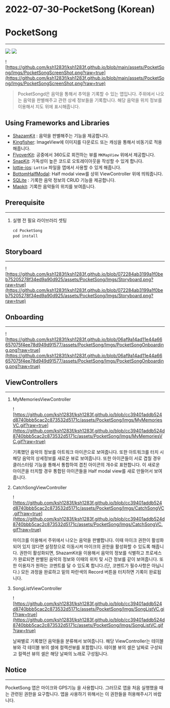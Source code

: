 # 2022-07-30-PocketSong (Korean)

# PocketSong

---

<p align="left">
    <img src="https://img.shields.io/badge/Xcode-11.0-blue">
    <img src="https://img.shields.io/badge/iOS-13.2-green">
</p>

![https://github.com/ksh1283f/ksh1283f.github.io/blob/main/assets/PocketSong/Imgs/PocketSongScreenShot.png?raw=true](https://github.com/ksh1283f/ksh1283f.github.io/blob/main/assets/PocketSong/Imgs/PocketSongScreenShot.png?raw=true)

> PocketSongd은 음악을 통해서 추억을 기록할 수 있는 앱입니다. 주위에서 나오는 음악을 판별해주고 관련 상세 정보들을 기록합니다. 해당 음악을 위치 정보를 이용해서 지도 위에 표시해줍니다.
> 

## Using Frameworks and Libraries

- [ShazamKit](https://developer.apple.com/shazamkit/) : 음악을 판별해주는 기능을 제공합니다.
- [Kingfisher](https://github.com/onevcat/Kingfisher): ImageView에 이미지를 다운로드 또는 캐싱을 통해서 비동기로 적용해줍니다.
- [FlyoverKit](https://github.com/SvenTiigi/FlyoverKit): 공중에서 360도로 회전하는 뷰를 `MKMapView` 위에서 제공합니다.
- [SnapKit](https://github.com/SnapKit/SnapKit): 가독성이 높은 코드로 오토레이아웃을 작성할 수 있게 합니다.
- [lottie-ios](https://github.com/airbnb/lottie-ios):  `Lottie` 파일을 앱에서 사용할 수 있게 해줍니다.
- [BottomHalfModal](https://github.com/mercari/BottomHalfModal): Half modal view를 상위 ViewController 위에 띄워줍니다.
- [SQLite](https://www.sqlite.org/index.html) : 기록한 음악 정보의 CRUD 기능을 제공합니다.
- [Mapkit](https://developer.apple.com/documentation/mapkit/): 기록한 음악들의 위치를 보여줍니다.

## Prerequisite

---

1. 실행 전 필요 라이브러리 셋팅
    
    ```jsx
    cd PocketSong
    pod install
    ```
    

## Storyboard

---

![https://github.com/ksh1283f/ksh1283f.github.io/blob/072284ab3199a1f0beb75205278f34ed9a90d925/assets/PocketSong/Imgs/Storyboard.png?raw=true](https://github.com/ksh1283f/ksh1283f.github.io/blob/072284ab3199a1f0beb75205278f34ed9a90d925/assets/PocketSong/Imgs/Storyboard.png?raw=true)

## Onboarding

---

![https://github.com/ksh1283f/ksh1283f.github.io/blob/06af9a14ad11e44a66657075f4ee78d949d91577/assets/PocketSong/Imgs/PocketSongOnboarding.png?raw=true](https://github.com/ksh1283f/ksh1283f.github.io/blob/06af9a14ad11e44a66657075f4ee78d949d91577/assets/PocketSong/Imgs/PocketSongOnboarding.png?raw=true)

## ViewControllers

---

1. MyMemoriesViewController
    
    ![https://github.com/ksh1283f/ksh1283f.github.io/blob/cc39401addb524d8740bbb5cac2c873532d5171c/assets/PocketSong/Imgs/MyMemoriesVC.gif?raw=true](https://github.com/ksh1283f/ksh1283f.github.io/blob/cc39401addb524d8740bbb5cac2c873532d5171c/assets/PocketSong/Imgs/MyMemoriesVC.gif?raw=true)
    
    기록했던 음악의 정보를 아트워크 아이콘으로 보여줍니다. 또한 아트워크를 터치 시 해당 음악의 상세정보를 새로운 뷰로 보여줍니다. 또한 아이콘들이 서로 겹칠 경우 클러스터링 기능을 통해서 통합하여 겹친 아이콘의 개수로 표현합니다. 이 새로운 아이콘을 터치할 경우 통합된 아이콘들을 Half modal view를 새로 만들어서 보여줍니다.
    
2. CatchSongViewController
    
    ![https://github.com/ksh1283f/ksh1283f.github.io/blob/cc39401addb524d8740bbb5cac2c873532d5171c/assets/PocketSong/Imgs/CatchSongVC.gif?raw=true](https://github.com/ksh1283f/ksh1283f.github.io/blob/cc39401addb524d8740bbb5cac2c873532d5171c/assets/PocketSong/Imgs/CatchSongVC.gif?raw=true)
    
    마이크를 이용해서 주위에서 나오는 음악을 판별합니다. 이때 마이크 권한이 활성화되어 있지 않다면 설정창으로 이동시켜 마이크의 권한을 활성화할 수 있도록 해줍니다. 권한이 활성화되면, ShazamKit을 이용해서 음악의 정보를 식별하고 프로세스가 완료되면 판별된 음악의 정보와 이때의 위치 및 시간 정보를 같이 보여줍니다. 또한 이용자가 원하는 코멘트를 달 수 있도록 합니다.(단, 코멘트가 필수사항은 아닙니다.) 모든 과정을 완료하고 밑의 파란색의 Record 버튼을 터치하면 기록이 완료됩니다.
    
3. SongListViewController
    
    ![https://github.com/ksh1283f/ksh1283f.github.io/blob/cc39401addb524d8740bbb5cac2c873532d5171c/assets/PocketSong/Imgs/SongListVC.gif?raw=true](https://github.com/ksh1283f/ksh1283f.github.io/blob/cc39401addb524d8740bbb5cac2c873532d5171c/assets/PocketSong/Imgs/SongListVC.gif?raw=true)
    
    날짜별로 기록했던 음악들을 분류해서 보여줍니다. 해당 ViewController는 테이블 뷰와 각 테이블 뷰의 셀에 컬렉션뷰를 포함합니다. 테이블 뷰의 셀은 날짜로 구성되고 컬렉션 뷰의 셀은 해당 날짜의 노래로 구성됩니다.
    

## Notice

---

PocketSong 앱은 마이크와 GPS기능 을 사용합니다. 그러므로 앱을 처음 실행했을 때는 관련된 권한을 요구합니다. 앱을 사용하기 위해서는 이 권한들을 허용해주시기 바랍니다.
